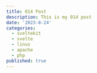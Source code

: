 ```yaml
---
title: 014 Post
description: This is my 014 post
date: '2023-8-24'
categories:
  - sveltekit
  - svelte
  - linux
  - apache
  - php
published: true
---
```


